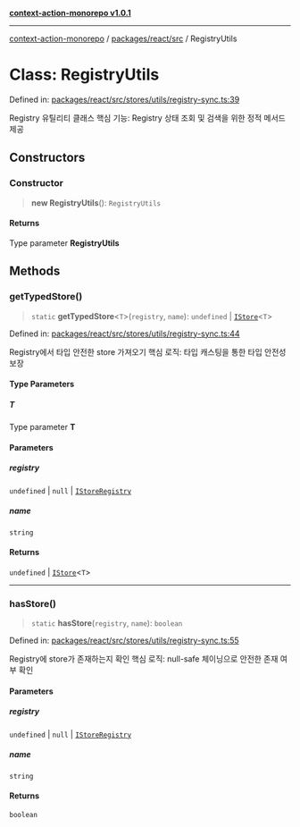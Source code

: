 [**context-action-monorepo v1.0.1**](../../../../README.md)

***

[context-action-monorepo](../../../../README.md) / [packages/react/src](../README.md) / RegistryUtils

# Class: RegistryUtils

Defined in: [packages/react/src/stores/utils/registry-sync.ts:39](https://github.com/mineclover/context-action/blob/08bf17d6ec1c09cfe0ffb9710189395df90c9772/packages/react/src/stores/utils/registry-sync.ts#L39)

Registry 유틸리티 클래스
핵심 기능: Registry 상태 조회 및 검색을 위한 정적 메서드 제공

## Constructors

### Constructor

> **new RegistryUtils**(): `RegistryUtils`

#### Returns

Type parameter **RegistryUtils**

## Methods

### getTypedStore()

> `static` **getTypedStore**&lt;`T`&gt;(`registry`, `name`): `undefined` \| [`IStore`](../interfaces/IStore.md)&lt;`T`&gt;

Defined in: [packages/react/src/stores/utils/registry-sync.ts:44](https://github.com/mineclover/context-action/blob/08bf17d6ec1c09cfe0ffb9710189395df90c9772/packages/react/src/stores/utils/registry-sync.ts#L44)

Registry에서 타입 안전한 store 가져오기
핵심 로직: 타입 캐스팅을 통한 타입 안전성 보장

#### Type Parameters

##### T

Type parameter **T**

#### Parameters

##### registry

`undefined` | `null` | [`IStoreRegistry`](../interfaces/IStoreRegistry.md)

##### name

`string`

#### Returns

`undefined` \| [`IStore`](../interfaces/IStore.md)&lt;`T`&gt;

***

### hasStore()

> `static` **hasStore**(`registry`, `name`): `boolean`

Defined in: [packages/react/src/stores/utils/registry-sync.ts:55](https://github.com/mineclover/context-action/blob/08bf17d6ec1c09cfe0ffb9710189395df90c9772/packages/react/src/stores/utils/registry-sync.ts#L55)

Registry에 store가 존재하는지 확인
핵심 로직: null-safe 체이닝으로 안전한 존재 여부 확인

#### Parameters

##### registry

`undefined` | `null` | [`IStoreRegistry`](../interfaces/IStoreRegistry.md)

##### name

`string`

#### Returns

`boolean`
